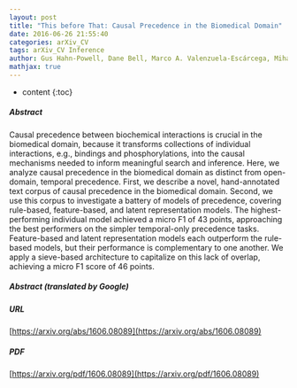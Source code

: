 ```yaml
---
layout: post
title: "This before That: Causal Precedence in the Biomedical Domain"
date: 2016-06-26 21:55:40
categories: arXiv_CV
tags: arXiv_CV Inference
author: Gus Hahn-Powell, Dane Bell, Marco A. Valenzuela-Escárcega, Mihai Surdeanu
mathjax: true
---
```


* content
{:toc}

##### Abstract
Causal precedence between biochemical interactions is crucial in the biomedical domain, because it transforms collections of individual interactions, e.g., bindings and phosphorylations, into the causal mechanisms needed to inform meaningful search and inference. Here, we analyze causal precedence in the biomedical domain as distinct from open-domain, temporal precedence. First, we describe a novel, hand-annotated text corpus of causal precedence in the biomedical domain. Second, we use this corpus to investigate a battery of models of precedence, covering rule-based, feature-based, and latent representation models. The highest-performing individual model achieved a micro F1 of 43 points, approaching the best performers on the simpler temporal-only precedence tasks. Feature-based and latent representation models each outperform the rule-based models, but their performance is complementary to one another. We apply a sieve-based architecture to capitalize on this lack of overlap, achieving a micro F1 score of 46 points.

##### Abstract (translated by Google)


##### URL
[https://arxiv.org/abs/1606.08089](https://arxiv.org/abs/1606.08089)

##### PDF
[https://arxiv.org/pdf/1606.08089](https://arxiv.org/pdf/1606.08089)

